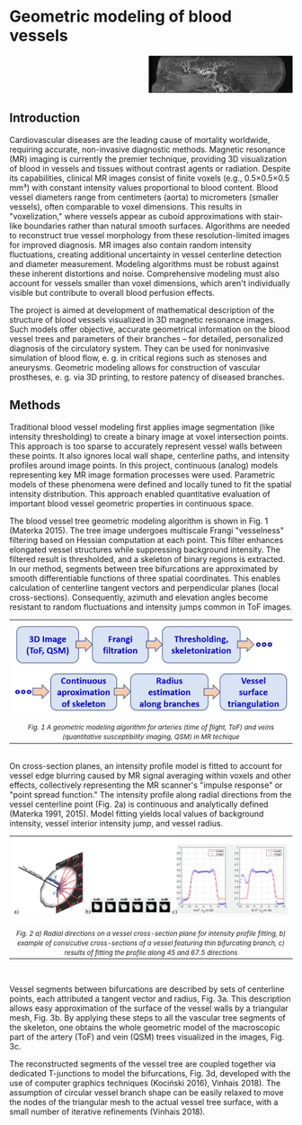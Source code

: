 # Geometric modeling of blood vessels

<div align="right">
  <img src="figs/bergen_head.gif">
</div>

## Introduction

Cardiovascular diseases are the leading cause of mortality worldwide, requiring accurate, non-invasive diagnostic methods. Magnetic resonance (MR) imaging is currently the premier technique, providing 3D visualization of blood in vessels and tissues without contrast agents or radiation. Despite its capabilities, clinical MR images consist of finite voxels (e.g., 0.5×0.5×0.5 mm³) with constant intensity values proportional to blood content. Blood vessel diameters range from centimeters (aorta) to micrometers (smaller vessels), often comparable to voxel dimensions. This results in "voxelization," where vessels appear as cuboid approximations with stair-like boundaries rather than natural smooth surfaces. Algorithms are needed to reconstruct true vessel morphology from these resolution-limited images for improved diagnosis. MR images also contain random intensity fluctuations, creating additional uncertainty in vessel centerline detection and diameter measurement. Modeling algorithms must be robust against these inherent distortions and noise. Comprehensive modeling must also account for vessels smaller than voxel dimensions, which aren't individually visible but contribute to overall blood perfusion effects.

The project is aimed at development of mathematical description of the structure of blood vessels visualized in 3D magnetic resonance images. Such models offer objective, accurate geometrical information on the blood vessel trees and parameters of their branches – for detailed, personalized diagnosis of the circulatory system. They can be used for noninvasive simulation of blood flow, e. g. in critical regions such as stenoses and aneurysms. Geometric modeling allows for construction of vascular prostheses, e. g. via 3D printing, to restore patency of diseased branches.

## Methods
Traditional blood vessel modeling first applies image segmentation (like intensity thresholding) to create a binary image at voxel intersection points. This approach is too sparse to accurately represent vessel walls between these points. It also ignores local wall shape, centerline paths, and intensity profiles around image points.
In this project, continuous (analog) models representing key MR image formation processes were used. Parametric models of these phenomena were defined and locally tuned to fit the spatial intensity distribution. This approach enabled quantitative evaluation of important blood vessel geometric properties in continuous space.

The blood vessel tree geometric modeling algorithm is shown in Fig. 1 (Materka 2015). The tree image undergoes multiscale Frangi "vesselness" filtering based on Hessian computation at each point. This filter enhances elongated vessel structures while suppressing background intensity. The filtered result is thresholded, and a skeleton of binary regions is extracted. In our method, segments between tree bifurcations are approximated by smooth differentiable functions of three spatial coordinates. This enables calculation of centerline tangent vectors and perpendicular planes (local cross-sections). Consequently, azimuth and elevation angles become resistant to random fluctuations and intensity jumps common in ToF images.
<br>
<table align="center">
  <tr><td align="center"><img src="figs/fig1.png" alt="fig1"></td></tr>
  <tr><td align="center"><i><span style="font-size:smaller;">Fig. 1 A geometric modeling algorithm for arteries (time of flight, ToF) and veins (quantitative susceptibility imaging, QSM) in MR techique</span></i></td></tr>
</table>
<br>
On cross-section planes, an intensity profile model is fitted to account for vessel edge blurring caused by MR signal averaging within voxels and other effects, collectively representing the MR scanner's "impulse response" or "point spread function." The intensity profile along radial directions from the vessel centerline point (Fig. 2a) is continuous and analytically defined (Materka 1991, 2015). Model fitting yields local values of background intensity, vessel interior intensity jump, and vessel radius.
<br>
<table align="center">
  <tr><td align="center"><img src="figs/fig2.png" alt="fig2"></td></tr>
  <tr><td align="center"><i><span style="font-size:smaller;">Fig. 2 a) Radial directions on a vessel cross-section plane for intensity profile fitting, b) example of consicutive cross-sections of a vessel featuring thin bifurcating branch, c) results of fitting the profile along 45 and 67.5 directions</span></i></td></tr>
</table>
<br>






Vessel segments between bifurcations are described by sets of centerline points, each attributed a tangent vector and radius, Fig. 3a. This description allows easy approximation of the surface of the vessel walls by a triangular mesh, Fig. 3b. By applying these steps to all the vascular tree segments of the skeleton, one obtains the whole geometric model of the macroscopic part of the artery (ToF) and vein (QSM) trees visualized in the images, Fig. 3c.

The reconstructed segments of the vessel tree are coupled together via dedicated T-junctions to model the bifurcations, Fig. 3d, developed with the use of computer graphics techniques (Kociński 2016), Vinhais 2018). The assumption of circular vessel branch shape can be easily relaxed to move the nodes of the triangular mesh to the actual vessel tree surface, with a small number of iterative refinements (Vinhais 2018).
